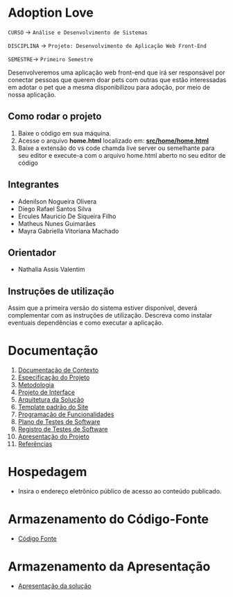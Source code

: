 # Adoption Love

`CURSO` -> `Análise e Desenvolvimento de Sistemas`

`DISCIPLINA` -> `Projeto: Desenvolvimento de Aplicação Web Front-End`

`SEMESTRE`-> `Primeiro Semestre`

Desenvolveremos uma aplicação web front-end que irá ser responsável por conectar pessoas que querem doar pets com outras que estão interessadas em adotar o pet que a mesma disponibilizou para adoção, por meio de nossa aplicação.

## Como rodar o projeto

<ol>
  <li>Baixe o código em sua máquina.</li>
  <li>Acesse o arquivo <strong>home.html</strong> localizado em: <strong><a href="./src/home/home.html">src/home/home.html</a></strong></li>
  <li>Baixe a extensão do vs code chamda live server ou semelhante para seu editor e execute-a com o arquivo home.html aberto no seu editor de código</li>
</ol>

## Integrantes

- Adenilson Nogueira Olivera
- Diego Rafael Santos Silva
- Ercules Mauricio De Siqueira Filho
- Matheus Nunes Guimarães
- Mayra Gabriella Vitoriana Machado

## Orientador

- Nathalia Assis Valentim

## Instruções de utilização

Assim que a primeira versão do sistema estiver disponível, deverá complementar com as instruções de utilização. Descreva como instalar eventuais dependências e como executar a aplicação.

# Documentação

<ol>
<li><a href="docs/01-Documentação de Contexto.md"> Documentação de Contexto</a></li>
<li><a href="docs/02-Especificação do Projeto.md"> Especificação do Projeto</a></li>
<li><a href="docs/03-Metodologia.md"> Metodologia</a></li>
<li><a href="docs/04-Projeto de Interface.md"> Projeto de Interface</a></li>
<li><a href="docs/05-Arquitetura da Solução.md"> Arquitetura da Solução</a></li>
<li><a href="docs/06-Template padrão do Site.md"> Template padrão do Site</a></li>
<li><a href="docs/07-Programação de Funcionalidades.md"> Programação de Funcionalidades</a></li>
<li><a href="docs/08-Plano de Testes de Software.md"> Plano de Testes de Software</a></li>
<li><a href="docs/09-Registro de Testes de Software.md"> Registro de Testes de Software</a></li>
<li><a href="docs/10-Apresentação do Projeto.md"> Apresentação do Projeto</a></li>
<li><a href="docs/11-Referências.md"> Referências</a></li>
</ol>

# Hospedagem

- Insira o endereço eletrônico público de acesso ao conteúdo publicado.

# Armazenamento do Código-Fonte

- <a href="src/README.md">Código Fonte</a>

# Armazenamento da Apresentação

- <a href="presentation/README.md">Apresentação da solução</a>
